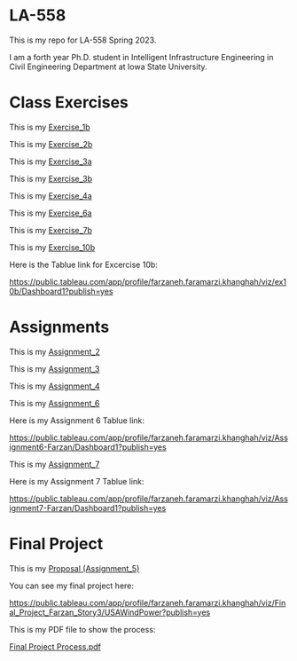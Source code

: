 # LA-558
This is my repo for LA-558 Spring 2023. 

I am a forth year Ph.D. student in Intelligent Infrastructure Engineering in Civil Engineering Department at Iowa State University.

# Class Exercises

This is my [Exercise_1b](ex1b/ex1b.md)

This is my [Exercise_2b](Exercises_/ex2b.md)

This is my [Exercise_3a](Exercises_/ex3a.md)

This is my [Exercise_3b](Exercises_/ex3b.md)

This is my [Exercise_4a](Exercises_/ex4a.md)

This is my [Exercise_6a](Exercises_/ex6a.md)

This is my [Exercise_7b](Exercises_/ex7b.md)

This is my [Exercise_10b](Exercises_/ex10b.md)

Here is the Tablue link for Excercise 10b:

https://public.tableau.com/app/profile/farzaneh.faramarzi.khanghah/viz/ex10b/Dashboard1?publish=yes



# Assignments

This is my [Assignment_2](Exercises_/assignment2.md)

This is my [Assignment_3](Exercises_/assign3.md)

This is my [Assignment_4](Exercises_/assign4.md)

This is my [Assignment_6](Exercises_/Assignment6.html)

Here is my Assignment 6 Tablue link:

https://public.tableau.com/app/profile/farzaneh.faramarzi.khanghah/viz/Assignment6-Farzan/Dashboard1?publish=yes


This is my [Assignment_7](Exercises_/Assignment7.html)

Here is my Assignment 7 Tablue link:

https://public.tableau.com/app/profile/farzaneh.faramarzi.khanghah/viz/Assignment7-Farzan/Dashboard1?publish=yes


# Final Project
This is my [Proposal (Assignment_5)](https://github.com/farzanehf/LA-558/tree/main/Exercises_/FinalProject.md)

You can see my final project here:

https://public.tableau.com/app/profile/farzaneh.faramarzi.khanghah/viz/Final_Project_Farzan_Story3/USAWindPower?publish=yes

This is my PDF file to show the process:

[Final Project Process.pdf](https://github.com/farzanehf/LA-558/files/11365826/Final.Project.Process.pdf)



